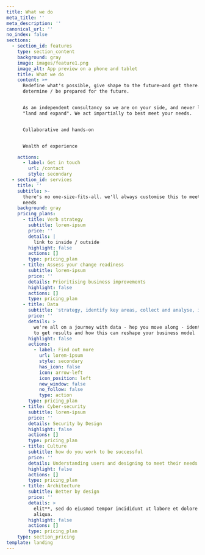```yaml
---
title: What we do
meta_title: ''
meta_description: ''
canonical_url: ''
no_index: false
sections:
  - section_id: features
    type: section_content
    background: gray
    image: images/feature1.png
    image_alt: App preview on a phone and tablet
    title: What we do
    content: >+
      Redefine what's possible, give shape to the future—and get there.Help you
      determine / be prepared for the future.


      As an independent consultancy so we are on your side, and never looking to
      "land and expand". We act impartially to best meet your needs.


      Collaborative and hands-on


      Wealth of experience

    actions:
      - label: Get in touch
        url: /contact
        style: secondary
  - section_id: services
    title: ''
    subtitle: >-
      there's no one-size-fits-all. we'll always customise this to meet your
      needs
    background: gray
    pricing_plans:
      - title: Verb strategy
        subtitle: lorem-ipsum
        price: ''
        details: |
          link to inside / outside
        highlight: false
        actions: []
        type: pricing_plan
      - title: Assess your change readiness
        subtitle: lorem-ipsum
        price: ''
        details: Prioritising business improvements
        highlight: false
        actions: []
        type: pricing_plan
      - title: Data
        subtitle: 'strategy, identify key areas, collect and analyse, insight into action'
        price: ''
        details: >
          we're all on a journey with data - hep you move along - identify where
          to get results and how this can reshape your business model
        highlight: false
        actions:
          - label: Find out more
            url: lorem-ipsum
            style: secondary
            has_icon: false
            icon: arrow-left
            icon_position: left
            new_window: false
            no_follow: false
            type: action
        type: pricing_plan
      - title: Cyber-security
        subtitle: lorem-ipsum
        price: ''
        details: Security by Design
        highlight: false
        actions: []
        type: pricing_plan
      - title: Culture
        subtitle: how do you work to be successful
        price: ''
        details: Understanding users and designing to meet their needs
        highlight: false
        actions: []
        type: pricing_plan
      - title: Architecture
        subtitle: Better by design
        price: ''
        details: >
          elit**, sed do eiusmod tempor incididunt ut labore et dolore magna
          aliqua.
        highlight: false
        actions: []
        type: pricing_plan
    type: section_pricing
template: landing
---
```

